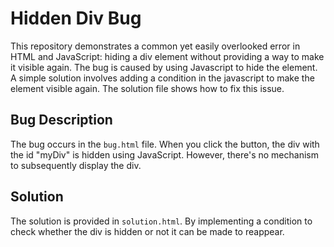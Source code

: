 # Hidden Div Bug
This repository demonstrates a common yet easily overlooked error in HTML and JavaScript:  hiding a div element without providing a way to make it visible again. The bug is caused by using Javascript to hide the element.  A simple solution involves adding a condition in the javascript to make the element visible again.  The solution file shows how to fix this issue.

## Bug Description
The bug occurs in the `bug.html` file.  When you click the button, the div with the id "myDiv" is hidden using JavaScript. However, there's no mechanism to subsequently display the div. 

## Solution
The solution is provided in `solution.html`. By implementing a condition to check whether the div is hidden or not it can be made to reappear.